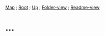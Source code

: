 [Map](https://github.com/Some-Developer-Somewhere/Coding-Somewhere/blob/main/map.md) ;
[Root](https://github.com/Some-Developer-Somewhere/Coding-Somewhere/blob/main/README.md) ;
[Up](../README.md) ;
[Folder-view](./) ;
[Readme-view](./README.md)

# ...
